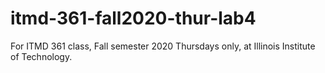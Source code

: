 # itmd-361-fall2020-thur-lab4
For ITMD 361 class, Fall semester 2020 Thursdays only, at Illinois Institute of Technology.
